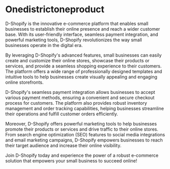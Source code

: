 # Onedistrictoneproduct

D-Shopify is the innovative e-commerce platform that enables small businesses to establish their online presence and reach a wider customer base. With its user-friendly interface, seamless payment integration, and powerful marketing tools, D-Shopify revolutionizes the way small businesses operate in the digital era.

By leveraging D-Shopify's advanced features, small businesses can easily create and customize their online stores, showcase their products or services, and provide a seamless shopping experience to their customers. The platform offers a wide range of professionally designed templates and intuitive tools to help businesses create visually appealing and engaging online storefronts.

D-Shopify's seamless payment integration allows businesses to accept various payment methods, ensuring a convenient and secure checkout process for customers. The platform also provides robust inventory management and order tracking capabilities, helping businesses streamline their operations and fulfill customer orders efficiently.

Moreover, D-Shopify offers powerful marketing tools to help businesses promote their products or services and drive traffic to their online stores. From search engine optimization (SEO) features to social media integrations and email marketing campaigns, D-Shopify empowers businesses to reach their target audience and increase their online visibility.

Join D-Shopify today and experience the power of a robust e-commerce solution that empowers your small business to succeed online!
